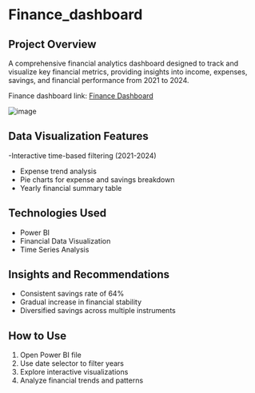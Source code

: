 # Finance_dashboard

## Project Overview
A comprehensive financial analytics dashboard designed to track and visualize key financial metrics, providing insights into income, expenses, savings, and financial performance from 2021 to 2024.

Finance dashboard link: [Finance Dashboard](https://app.powerbi.com/reportEmbed?reportId=047ab272-dc7f-422f-bdea-0f0711c1fc22&autoAuth=true&ctid=09bd1956-edda-4e9a-9543-7c7aa2cf4e81)

![image](https://github.com/user-attachments/assets/620d8c74-d3f4-4bd2-a98c-954bd87802d9)

## Data Visualization Features

-Interactive time-based filtering (2021-2024)
- Expense trend analysis
- Pie charts for expense and savings breakdown
- Yearly financial summary table

## Technologies Used

- Power BI
- Financial Data Visualization
- Time Series Analysis

## Insights and Recommendations

- Consistent savings rate of 64%
- Gradual increase in financial stability
- Diversified savings across multiple instruments

## How to Use

1. Open Power BI file
2. Use date selector to filter years
3. Explore interactive visualizations
4. Analyze financial trends and patterns
